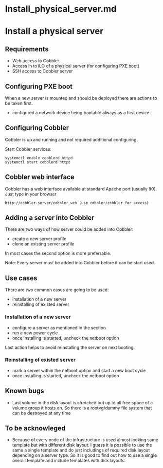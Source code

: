 # Install_physical_server.md
# Install a physical server


## Requirements

- Web access to Cobbler
- Access in to iLO of a physical server (for configuring PXE boot)
- SSH access to Cobbler server


## Configuring PXE boot

When a new server is mounted and should be deployed there are actions to be taken first.

- configured a network device being bootable always as a first device


## Configuring Cobbler

Cobbler is up and running and not required additional configuring. 

Start Cobbler services:

    systemctl enable cobblerd httpd
    systemctl start cobblerd httpd


## Cobbler web interface

Cobbler has a web interface available at standard Apache port (usually 80). Just type in your browser
    
    http://cobbler-server/cobbler_web (use cobbler/cobbler for access)


## Adding a server into Cobbler

There are two ways of how server could be added into Cobbler:

- create a new server profile
- clone an existing server profile

In most cases the second option is more preferrable.

Note: Every server must be added into Cobbler before it can be start used.


## Use cases

There are two common cases are going to be used:

- installation of a new server
- reinstalling of existed server


### Installation of a new server

- configure a server as mentioned in the <Configuring PXE boot> section
- run a new power cycle
- once installing is started, uncheck the netboot option

Last action helps to avoid reinstalling the server on next booting.


### Reinstalling of existed server

- mark a server within the netboot option and start a new boot cycle
- once installing is started, uncheck the netboot option


## Known bugs

- Last volume in the disk layout is stretched out up to all free space of a volume group it hosts on.
  So there is a rootvg/dummy file system that can be destroyed at any time


## To be acknowleged

- Because of every node of the infrastructure is used almost looking same template but with different disk layout. I guess it is possible to use the same a single template and do just includings of required disk layout depending on a server type. So it is good to find out how to use a single overall template and include templates with disk layouts.

